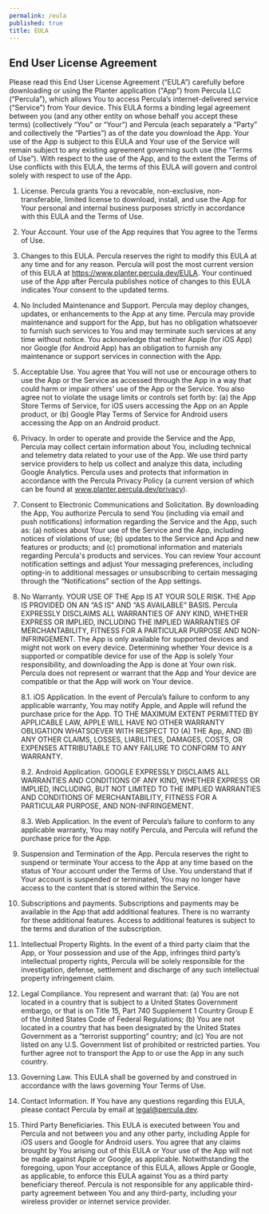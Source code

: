 ```yaml
---
permalink: /eula
published: true
title: EULA
---
```

## End User License Agreement

Please read this End User License Agreement (“EULA”) carefully before downloading or using the Planter application ("App") from Percula LLC (“Percula”), which allows You to access Percula’s internet-delivered service (“Service”) from Your device. This EULA forms a binding legal agreement between you (and any other entity on whose behalf you accept these terms) (collectively “You” or “Your”) and Percula (each separately a “Party” and collectively the “Parties”) as of the date you download the App. Your use of the App is subject to this EULA and Your use of the Service will remain subject to any existing agreement governing such use (the “Terms of Use”). With respect to the use of the App, and to the extent the Terms of Use conflicts with this EULA, the terms of this EULA will govern and control solely with respect to use of the App. 

1. License.  Percula grants You a revocable, non-exclusive, non-transferable, limited license to download, install, and use the App for Your personal and internal business purposes strictly in accordance with this EULA and the Terms of Use.

2. Your Account. Your use of the App requires that You agree to the Terms of Use.

3. Changes to this EULA. Percula reserves the right to modify this EULA at any time and for any reason. Percula will post the most current version of this EULA at https://www.planter.percula.dev/EULA. Your continued use of the App after Percula publishes notice of changes to this EULA indicates Your consent to the updated terms.

4. No Included Maintenance and Support. Percula may deploy changes, updates, or enhancements to the App at any time. Percula may provide maintenance and support for the App, but has no obligation whatsoever to furnish such services to You and may terminate such services at any time without notice. You acknowledge that neither Apple (for iOS App) nor Google (for Android App) has an obligation to furnish any maintenance or support services in connection with the App.

5. Acceptable Use. You agree that You will not use or encourage others to use the App or the Service as accessed through the App in a way that could harm or impair others’ use of the App or the Service. You also agree not to violate the usage limits or controls set forth by: (a) the App Store Terms of Service, for iOS users accessing the App on an Apple product, or (b) Google Play Terms of Service for Android users accessing the App on an Android product.  

6. Privacy. In order to operate and provide the Service and the App, Percula may collect certain information about You, including technical and telemetry data related to your use of the App. We use third party service providers to help us collect and analyze this data, including Google Analytics. Percula uses and protects that information in accordance with the Percula Privacy Policy (a current version of which can be found at www.planter.percula.dev/privacy).  

7. Consent to Electronic Communications and Solicitation. By downloading the App, You authorize Percula to send You (including via email and push notifications) information regarding the Service and the App, such as: (a) notices about Your use of the Service and the App, including notices of violations of use; (b) updates to the Service and App and new features or products; and (c) promotional information and materials regarding Percula's products and services.  You can review Your account notification settings and adjust Your messaging preferences, including opting-in to additional messages or unsubscribing to certain messaging through the “Notifications” section of the App settings.

8. No Warranty. YOUR USE OF THE App IS AT YOUR SOLE RISK. THE App IS PROVIDED ON AN “AS IS” AND “AS AVAILABLE” BASIS. Percula EXPRESSLY DISCLAIMS ALL WARRANTIES OF ANY KIND, WHETHER EXPRESS OR IMPLIED, INCLUDING THE IMPLIED WARRANTIES OF MERCHANTABILITY, FITNESS FOR A PARTICULAR PURPOSE AND NON-INFRINGEMENT. The App is only available for supported devices and might not work on every device. Determining whether Your device is a supported or compatible device for use of the App is solely Your responsibility, and downloading the App is done at Your own risk. Percula does not represent or warrant that the App and Your device are compatible or that the App will work on Your device. 

    8.1. iOS Application. In the event of Percula’s failure to conform to any applicable warranty, You may notify Apple, and Apple will refund the purchase price for the App. TO THE MAXIMUM EXTENT PERMITTED BY APPLICABLE LAW, APPLE WILL HAVE NO OTHER WARRANTY OBLIGATION WHATSOEVER WITH RESPECT TO (A) THE App, AND (B) ANY OTHER CLAIMS, LOSSES, LIABILITIES, DAMAGES, COSTS, OR EXPENSES ATTRIBUTABLE TO ANY FAILURE TO CONFORM TO ANY WARRANTY.  

    8.2. Android Application. GOOGLE EXPRESSLY DISCLAIMS ALL WARRANTIES AND CONDITIONS OF ANY KIND, WHETHER EXPRESS OR IMPLIED, INCLUDING, BUT NOT LIMITED TO THE IMPLIED WARRANTIES AND CONDITIONS OF MERCHANTABILITY, FITNESS FOR A PARTICULAR PURPOSE, AND NON-INFRINGEMENT.

    8.3. Web Application. In the event of Percula’s failure to conform to any applicable warranty, You may notify Percula, and Percula will refund the purchase price for the App.

9. Suspension and Termination of the App. Percula reserves the right to suspend or terminate Your access to the App at any time based on the status of Your account under the Terms of Use. You understand that if Your account is suspended or terminated, You may no longer have access to the content that is stored within the Service.

10. Subscriptions and payments. Subscriptions and payments may be available in the App that add additional features. There is no warranty for these additional features. Access to additional features is subject to the terms and duration of the subscription.

11.  Intellectual Property Rights. In the event of a third party claim that the App, or Your possession and use of the App, infringes third party’s intellectual property rights, Percula will be solely responsible for the investigation, defense, settlement and discharge of any such intellectual property infringement claim.

12. Legal Compliance. You represent and warrant that: (a) You are not located in a country that is subject to a United States Government embargo, or that is on Title 15, Part 740 Supplement 1 Country Group E of the United States Code of Federal Regulations; (b) You are not located in a country that has been designated by the United States Government as a “terrorist supporting” country; and (c) You are not listed on any U.S. Government list of prohibited or restricted parties. You further agree not to transport the App to or use the App in any such country.

13. Governing Law. This EULA shall be governed by and construed in accordance with the laws governing Your Terms of Use.

14. Contact Information. If You have any questions regarding this EULA, please contact Percula by email at legal@percula.dev.

15. Third Party Beneficiaries. This EULA is executed between You and Percula and not between you and any other party, including Apple for iOS users and Google for Android users. You agree that any claims brought by You arising out of this EULA or Your use of the App will not be made against Apple or Google, as applicable. Notwithstanding the foregoing, upon Your acceptance of this EULA, allows Apple or Google, as applicable, to enforce this EULA against You as a third party beneficiary thereof. Percula is not responsible for any applicable third-party agreement between You and any third-party, including your wireless provider or internet service provider.
